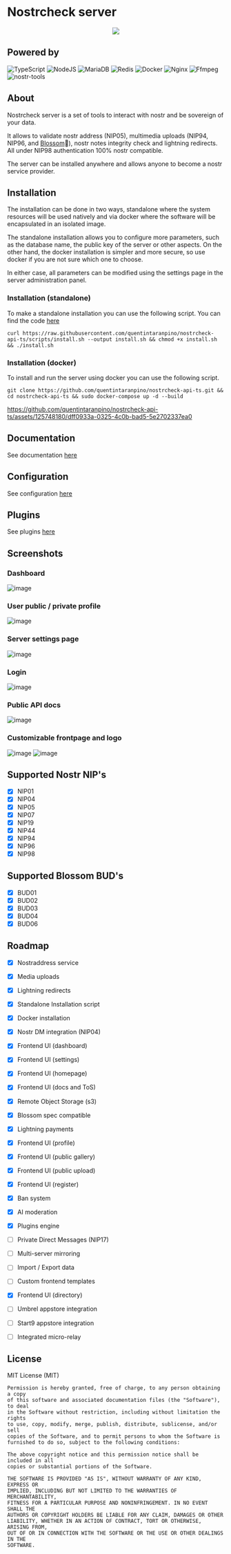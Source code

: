 # Nostrcheck server
<p align="center">
<img src= "https://github.com/quentintaranpino/nostrcheck-api-ts/assets/125748180/b4a7a4c3-938f-4f60-af81-3af4e5178ec4">
</p>

## Powered by
![TypeScript](https://img.shields.io/badge/typescript-%23007ACC.svg?style=for-the-badge&logo=typescript&logoColor=white) ![NodeJS](https://img.shields.io/badge/node.js-6DA55F?style=for-the-badge&logo=node.js&logoColor=white) ![MariaDB](https://img.shields.io/badge/MariaDB-003545?style=for-the-badge&logo=mariadb&logoColor=white) ![Redis](https://img.shields.io/badge/redis-%23DD0031.svg?style=for-the-badge&logo=redis&logoColor=white) ![Docker](https://img.shields.io/badge/docker-%230db7ed.svg?style=for-the-badge&logo=docker&logoColor=white) ![Nginx](https://img.shields.io/badge/nginx-%23009639.svg?style=for-the-badge&logo=nginx&logoColor=white) ![Ffmpeg](https://img.shields.io/badge/ffmpeg-74aa9c?style=for-the-badge&logo=ffmpeg&logoColor=white&logoWidth=25) ![nostr-tools](https://img.shields.io/badge/nostr%7Ctools-9932cc?style=for-the-badge&logo=toml&logoColor=white)

## About
Nostrcheck server is a set of tools to interact with nostr and be sovereign of your data. 

It allows to validate nostr address (NIP05), multimedia uploads (NIP94, NIP96, and [Blossom](https://github.com/hzrd149/blossom)🌸), nostr notes integrity check and lightning redirects. All under NIP98 authentication 100% nostr compatible.

The server can be installed anywhere and allows anyone to become a nostr service provider. 

## Installation
The installation can be done in two ways, standalone where the system resources will be used natively and via docker where the software will be encapsulated in an isolated image. 

The standalone installation allows you to configure more parameters, such as the database name, the public key of the server or other aspects. On the other hand, the docker installation is simpler and more secure, so use docker if you are not sure which one to choose.

In either case, all parameters can be modified using the settings page in the server administration panel.

### Installation (standalone)

To make a standalone installation you can use the following script. You can find the code [here](https://github.com/quentintaranpino/nostrcheck-api-ts/blob/main/scripts/install.sh)

```
curl https://raw.githubusercontent.com/quentintaranpino/nostrcheck-api-ts/scripts/install.sh --output install.sh && chmod +x install.sh && ./install.sh
```

### Installation (docker) 

To install and run the server using docker you can use the following script.

```
git clone https://github.com/quentintaranpino/nostrcheck-api-ts.git && cd nostrcheck-api-ts && sudo docker-compose up -d --build

```


https://github.com/quentintaranpino/nostrcheck-api-ts/assets/125748180/dff0933a-0325-4c0b-bad5-5e2702337ea0



## Documentation

See documentation [here](https://github.com/quentintaranpino/nostrcheck-api-ts/blob/main/DOCS.md)

## Configuration

See configuration [here](https://github.com/quentintaranpino/nostrcheck-api-ts/blob/main/CONFIG.md)

## Plugins

See plugins [here](https://github.com/quentintaranpino/nostrcheck-api-ts/blob/main/PLUGINS.md)

## Screenshots
### Dashboard
![image](https://github.com/quentintaranpino/nostrcheck-api-ts/assets/125748180/f9f4ab55-3560-49c2-b437-c90079b7a66c)
### User public / private profile
![image](https://github.com/quentintaranpino/nostrcheck-api-ts/assets/125748180/3b2507d7-5ba1-4d09-8cb1-06aa6298d681)

### Server settings page
![image](https://github.com/quentintaranpino/nostrcheck-api-ts/assets/125748180/89127444-fba3-4ce9-860c-d221989b011b)

### Login 
![image](https://github.com/quentintaranpino/nostrcheck-api-ts/assets/125748180/507ff222-6272-4c33-8144-10ca3264b778)

### Public API docs
![image](https://github.com/quentintaranpino/nostrcheck-api-ts/assets/125748180/6c6f9976-fccc-40fb-a63c-5f9dd507faf0)

### Customizable frontpage and logo
![image](https://github.com/quentintaranpino/nostrcheck-api-ts/assets/125748180/9de9cfc6-52d1-4056-b781-0c7b6278cbb8)
![image](https://github.com/quentintaranpino/nostrcheck-api-ts/assets/125748180/6299137f-e862-4854-bfe0-f793ef0417e6)

## Supported Nostr NIP's

- [x] NIP01
- [x] NIP04
- [x] NIP05
- [x] NIP07
- [x] NIP19
- [x] NIP44
- [x] NIP94
- [x] NIP96
- [x] NIP98

## Supported Blossom BUD's

- [x] BUD01
- [x] BUD02
- [x] BUD03
- [x] BUD04
- [x] BUD06

## Roadmap

- [x] Nostraddress service
- [x] Media uploads
- [x] Lightning redirects
- [x] Standalone Installation script
- [x] Docker installation
- [x] Nostr DM integration (NIP04)
- [x] Frontend UI (dashboard)
- [x] Frontend UI (settings)
- [x] Frontend UI (homepage)
- [x] Frontend UI (docs and ToS)
- [x] Remote Object Storage (s3)
- [x] Blossom spec compatible
- [x] Lightning payments
- [x] Frontend UI (profile)
- [x] Frontend UI (public gallery)
- [x] Frontend UI (public upload)
- [x] Frontend UI (register)
- [x] Ban system
- [x] AI moderation
- [x] Plugins engine
- [ ] Private Direct Messages (NIP17)
- [ ] Multi-server mirroring
- [ ] Import / Export data
- [ ] Custom frontend templates
- [x] Frontend UI (directory)
- [ ] Umbrel appstore integration
- [ ] Start9 appstore integration
- [ ] Integrated micro-relay


## License

MIT License (MIT)

```
Permission is hereby granted, free of charge, to any person obtaining a copy
of this software and associated documentation files (the "Software"), to deal
in the Software without restriction, including without limitation the rights
to use, copy, modify, merge, publish, distribute, sublicense, and/or sell
copies of the Software, and to permit persons to whom the Software is
furnished to do so, subject to the following conditions:

The above copyright notice and this permission notice shall be included in all
copies or substantial portions of the Software.

THE SOFTWARE IS PROVIDED "AS IS", WITHOUT WARRANTY OF ANY KIND, EXPRESS OR
IMPLIED, INCLUDING BUT NOT LIMITED TO THE WARRANTIES OF MERCHANTABILITY,
FITNESS FOR A PARTICULAR PURPOSE AND NONINFRINGEMENT. IN NO EVENT SHALL THE
AUTHORS OR COPYRIGHT HOLDERS BE LIABLE FOR ANY CLAIM, DAMAGES OR OTHER
LIABILITY, WHETHER IN AN ACTION OF CONTRACT, TORT OR OTHERWISE, ARISING FROM,
OUT OF OR IN CONNECTION WITH THE SOFTWARE OR THE USE OR OTHER DEALINGS IN THE
SOFTWARE.

```
